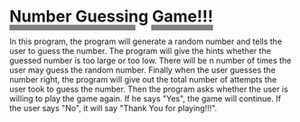 <h1 style="text-decoration:underline solid grey 10px">Number Guessing Game!!!</h1>
In this program, the program will generate a random number and tells the user to guess the number. The program will give the hints whether the guessed number is too large or too low. There will be n number of times the user may guess the random number. Finally when the user guesses the number right, the program will give out the total number of attempts the user took to guess the number. Then the program asks whether the user is willing to play the game again. If he says "Yes", the game will continue. If the user says "No", it will say "Thank You for playing!!!".
